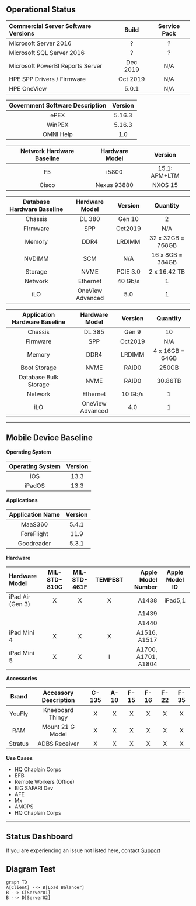 ## Operational Status

| Commercial Server Software Versions | Build | Service Pack | 
| :------------ | :-------------: | :------------: | 
| Microsoft Server 2016 | ? | ? | 
| Microsoft SQL Server 2016 | ? | ? |
| Microsoft PowerBI Reports Server | Dec 2019 | N/A | 
| HPE SPP Drivers / Firmware | Oct 2019 | N/A |
| HPE OneView | 5.0.1 | N/A |

| Government Software Description | Version | 
| :------------: | :------------: | 
| ePEX | 5.16.3 | 
| WinPEX | 5.16.3 |
| OMNI Help | 1.0 | 

| Network Hardware Baseline | Hardware Model | Version | 
| :------------: | :------------: | :------------: | 
| F5 | i5800 | 15.1: APM+LTM |  
| Cisco |	Nexus 93880 | NXOS 15 |

| Database Hardware Baseline | Hardware Model | Version | Quantity | 
| :------------: | :------------: | :------------: | :------------: |
| Chassis |	DL 380 | Gen 10 | 2 |
| Firmware | SPP | Oct2019 | N/A |
| Memory |	DDR4 | LRDIMM | 32 x 32GB = 768GB |
| NVDIMM | SCM | N/A | 16 x 8GB = 384GB |
| Storage | NVME | PCIE 3.0 | 2 x 16.42 TB |
| Network | Ethernet | 40 Gb/s | 1 |
| iLO | OneView Advanced | 5.0 | 1 |

| Application Hardware Baseline | Hardware Model | Version | Quantity | 
| :------------: | :------------: | :------------: | :------------: |
| Chassis |	DL 385 | Gen 9 | 10|
| Firmware | SPP | Oct2019 | N/A |
| Memory |	DDR4 | LRDIMM | 4 x 16GB = 64GB |
| Boot Storage | NVME | RAID0 | 250GB |
| Database Bulk Storage | NVME | RAID0 | 30.86TB |
| Network | Ethernet | 10 Gb/s | 1 |
| iLO | OneView Advanced | 4.0 | 1 |

---

## Mobile Device Baseline

**Operating System**

| Operating System | Version |
| :------------: | :-------------: |
| iOS | 13.3 |
| iPadOS | 13.3 |

**Applications**

| Application Name | Version |
| :------------: | :-------------: |
| MaaS360 | 5.4.1 |
| ForeFlight | 11.9 |
| Goodreader | 5.3.1 | 

**Hardware**

| Hardware Model | MIL-STD-810G | MIL-STD-461F | TEMPEST |Apple Model Number| Apple Model ID |
| :------------ | :-------------: | :------------: | :------------: | -------------: | :------------: |
| iPad Air (Gen 3) | X | X | X | A1438 | iPad5,1 |
|	|	|	|	| A1439 |
|	|	|	|	| A1440 |
| iPad Mini 4 | X | X | X | A1516, A1517 |
| iPad Mini 5 | X | X | I | A1700, A1701, A1804 |

**Accessories**

| Brand | Accessory Description | C-135 | A-10 | F-15 | F-16 | F-22 | F-35 |
| :------------: | :------------: | :------------: | :------------: | :------------: | :------------: | :------------: | :------------: |
| YouFly | Kneeboard Thingy | X | X | X | X | X | X |
| RAM | Mount 21 G Model | X | X | X | X | X | X |
| Stratus | ADBS Receiver | X | X | X | X | X | X |

**Use Cases**

  * HQ Chaplain Corps  
  * EFB  
  * Remote Workers (Office)  
  * BIG SAFARI Dev  
  * AFE  
  * Mx  
  * AMOPS  
  * HQ Chaplain Corps  

---

## Status Dashboard


If you are experiencing an issue not listed here, contact [Support](/Contact/)

## Diagram Test

```mermaid
graph TD
A[Client] --> B[Load Balancer]
B --> C[Server01]
B --> D[Server02]
```


